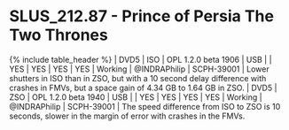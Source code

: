# SLUS_212.87 - Prince of Persia The Two Thrones

{% include table_header %}
| DVD5 | ISO | OPL 1.2.0 beta 1906 | USB |  | YES | YES | YES | YES | Working | @INDRAPhilip | SCPH-39001 | Lower shutters in ISO than in ZSO, but with a 10 second delay difference with crashes in FMVs, but a space gain of 4.34 GB to 1.64 GB in ZSO.
| DVD5 | ZSO | OPL 1.2.0 beta 1940 | USB |  | YES | YES | YES | YES | Working | @INDRAPhilip | SCPH-39001 | The speed difference from ISO to ZSO is 10 seconds, slower in the margin of error with crashes in the FMVs.
